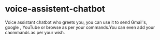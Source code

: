 # voice-assistent-chatbot
Voice assistant chatbot who greets you, you can use it to send Gmail's, google , YouTube or browse as per your commands.You can even add your caommands as per your wish.

